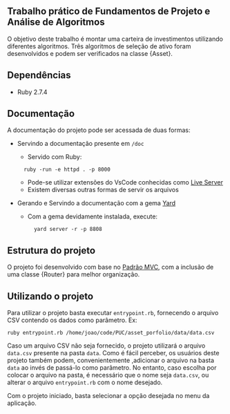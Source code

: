 ## Trabalho prático de Fundamentos de Projeto e Análise de Algoritmos

O objetivo deste trabalho é montar uma carteira de investimentos utilizando diferentes algoritmos. Três algoritmos de seleção de ativo foram desenvolvidos e podem ser verificados na classe {Asset}.

## Dependências
* Ruby 2.7.4

## Documentação
A documentação do projeto pode ser acessada de duas formas:

* Servindo a documentação presente em <code>/doc</code>
  * Servido com Ruby: 
  ```
    ruby -run -e httpd . -p 8000
  ```
  * Pode-se utilizar extensões do VsCode conhecidas como [Live Server](https://marketplace.visualstudio.com/items?itemName=ritwickdey.LiveServer)
  * Existem diversas outras formas de servir os arquivos

* Gerando e Servindo a documentação com a gema [Yard](https://yardoc.org/)
  * Com a gema devidamente instalada, execute:
    ```
      yard server -r -p 8808
    ```

## Estrutura do projeto
O projeto foi desenvolvido com base no [Padrão MVC](https://pt.wikipedia.org/wiki/MVC), com a inclusão de uma classe {Router} para melhor organização.

## Utilizando o projeto
Para utilizar o projeto basta executar <code>entrypoint.rb</code>, fornecendo o arquivo CSV contendo os dados como parâmetro. Ex:

```
ruby entrypoint.rb /home/joao/code/PUC/asset_porfolio/data/data.csv
```

Caso um arquivo CSV não seja fornecido, o projeto utilizará o arquivo <code>data.csv</code> presente na pasta <code>data</code>. Como é fácil perceber, os usuários deste projeto também podem, convenientemente ,adicionar o arquivo na basta <code>data</code> ao invés de passá-lo como parâmetro. No entanto, caso escolha por colocar o arquivo na pasta, é necessário que o nome seja <code>data.csv</code>, ou alterar o arquivo <code>entrypoint.rb</code> com o nome desejado.

Com o projeto iniciado, basta selecionar a opção desejada no menu da aplicação.